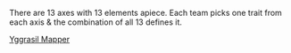 There are 13 axes with 13 elements apiece. Each team picks one trait from each axis & the combination of all 13 defines it.

[Yggrasil Mapper](https://ygg.army)
